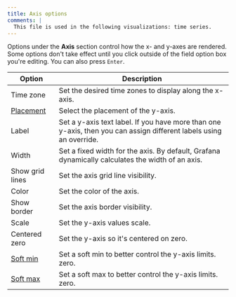 ```yaml
---
title: Axis options
comments: |
  This file is used in the following visualizations: time series.
---
```


Options under the **Axis** section control how the x- and y-axes are rendered. Some options don't take effect until you click outside of the field option box you're editing. You can also press `Enter`.

| Option                             | Description                                                                                                        |
| ---------------------------------- | ------------------------------------------------------------------------------------------------------------------ |
| Time zone                          | Set the desired time zones to display along the x-axis.                                                            |
| [Placement](#placement)            | Select the placement of the y-axis.                                                                                |
| Label                              | Set a y-axis text label. If you have more than one y-axis, then you can assign different labels using an override. |
| Width                              | Set a fixed width for the axis. By default, Grafana dynamically calculates the width of an axis.                   |
| Show grid lines                    | Set the axis grid line visibility.<br>                                                                             |
| Color                              | Set the color of the axis.                                                                                         |
| Show border                        | Set the axis border visibility.                                                                                    |
| Scale                              | Set the y-axis values scale.<br>                                                                                   |
| Centered zero                      | Set the y-axis so it's centered on zero.                                                                           |
| [Soft min](#soft-min-and-soft-max) | Set a soft min to better control the y-axis limits. zero.                                                          |
| [Soft max](#soft-min-and-soft-max) | Set a soft max to better control the y-axis limits. zero.                                                          |
